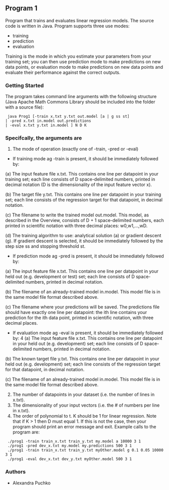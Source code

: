 ## Program 1

Program that trains and evaluates linear regression models. The source code is written in Java.
Program supports three use modes: 
* training 
* prediction
* evaluation

Training is the mode in which you estimate your parameters from your training set; you can then use prediction mode to make predictions on new data points, or evaluation mode to make predictions on new data points and evaluate their performance against the correct outputs.

### Getting Started

The program takes command line arguments with the following structure (Java Apache Math Commons Library should be included into the folder with a source file):
```
 java Prog1 [-train x.txt y.txt out.model [a | g ss st]
| -pred x.txt in.model out.predictions
| -eval x.txt y.txt in.model ] N D K
```

### Specifcally, the arguments are
1. The mode of operation (exactly one of -train, -pred or -eval)
* If training mode 
ag -train is present, it should be immediately followed by:

(a) The input feature file x.txt. This contains one line per datapoint in your
training set; each line consists of D space-delimited numbers, printed in decimal
notation (D is the dimensionality of the input feature vector x).

(b) The target file y.txt. This contains one line per datapoint in your training
set; each line consists of the regression target for that datapoint, in decimal
notation.

(c) The filename to write the trained model out.model. This model, as described
in the Overview, consists of D + 1 space-delimited numbers, each printed in
scientific notation with three decimal places: w0,w1,...,wD.

(d) The training algorithm to use: analytical solution (a) or gradient descent (g).
If gradient descent is selected, it should be immediately followed by the step
size ss and stopping threshold st.

* If prediction mode 
ag -pred is present, it should be immediately followed by:

(a) The input feature file x.txt. This contains one line per datapoint in your
held out (e.g. development or test) set; each line consists of D space-delimited
numbers, printed in decimal notation.

(b) The filename of an already-trained model in.model. This model file is in the
same model file format described above.

(c) The filename where your predictions will be saved. The predictions file should
have exactly one line per datapoint: the ith line contains your prediction for
the ith data point, printed in scientific notation, with three decimal places.

* If evaluation mode 
ag -eval is present, it should be immediately followed by:
4
(a) The input feature file x.txt. This contains one line per datapoint in your held
out (e.g. development) set; each line consists of D space-delimited numbers,
printed in decimal notation.

(b) The known target file y.txt. This contains one line per datapoint in your
held out (e.g. development) set; each line consists of the regression target for
that datapoint, in decimal notation.

(c) The filename of an already-trained model in.model. This model file is in the
same model file format described above.

2. The number of datapoints in your dataset (i.e. the number of lines in x.txt).
3. The dimensionality of your input vectors (i.e. the # of numbers per line in x.txt).
4. The order of polynomial to t. K should be 1 for linear regression.
Note that if K > 1 then D must equal 1. If this is not the case, then your program should
print an error message and exit.
Example calls to the program are:
```
 ./prog1 -train train_x.txt train_y.txt my.model a 10000 3 1
 ./prog1 -pred dev_x.txt my.model my.predictions 500 3 1
 ./prog1 -train train_x.txt train_y.txt myOther.model g 0.1 0.05 10000 3 1
 ./prog1 -eval dev_x.txt dev_y.txt myOther.model 500 3 1
```
### Authors
* Alexandra Puchko
